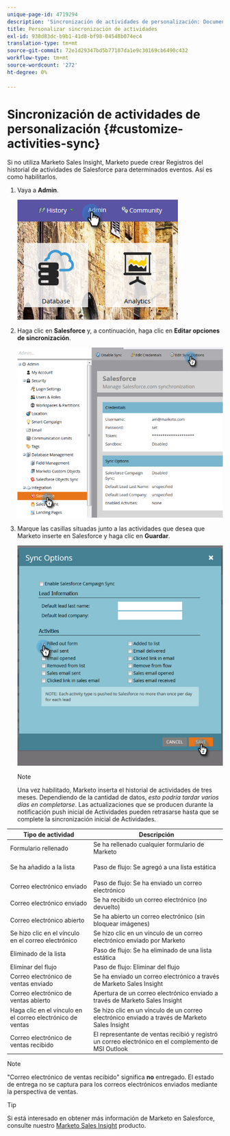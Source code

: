 ```yaml
---
unique-page-id: 4719294
description: 'Sincronización de actividades de personalización: Documentos de Marketo: documentación del producto'
title: Personalizar sincronización de actividades
exl-id: 938d83dc-b9b1-41d8-bf98-04548b074ec4
translation-type: tm+mt
source-git-commit: 72e1d29347bd5b77107da1e9c30169cb6490c432
workflow-type: tm+mt
source-wordcount: '272'
ht-degree: 0%

---
```


# Sincronización de actividades de personalización {#customize-activities-sync}

Si no utiliza Marketo Sales Insight, Marketo puede crear Registros del historial de actividades de Salesforce para determinados eventos. Así es como habilitarlos.

1. Vaya a **Admin**.

   ![](assets/admin.png)

1. Haga clic en **Salesforce** y, a continuación, haga clic en **Editar opciones de sincronización**.

   ![](assets/two-1.png)

1. Marque las casillas situadas junto a las actividades que desea que Marketo inserte en Salesforce y haga clic en **Guardar**.

   ![](assets/three-1.png)

   >[!NOTE]
   >
   >Una vez habilitado, Marketo inserta el historial de actividades de tres meses. Dependiendo de la cantidad de datos, _esto podría tardar varios días en completarse_. Las actualizaciones que se producen durante la notificación push inicial de Actividades pueden retrasarse hasta que se complete la sincronización inicial de Actividades.

<table> 
 <colgroup> 
  <col> 
  <col> 
 </colgroup> 
 <thead> 
  <tr> 
   <th>Tipo de actividad</th> 
   <th>Descripción</th> 
  </tr> 
 </thead> 
 <tbody> 
  <tr> 
   <td>Formulario rellenado</td> 
   <td>Se ha rellenado cualquier formulario de Marketo</td> 
  </tr> 
  <tr> 
   <td>Se ha añadido a la lista</td> 
   <td><p>Paso de flujo: Se agregó a una lista estática</p></td> 
  </tr> 
  <tr> 
   <td>Correo electrónico enviado</td> 
   <td>Paso de flujo: Se ha enviado un correo electrónico</td> 
  </tr> 
  <tr> 
   <td>Correo electrónico enviado</td> 
   <td>Se ha recibido un correo electrónico (no devuelto)</td> 
  </tr> 
  <tr> 
   <td>Correo electrónico abierto</td> 
   <td>Se ha abierto un correo electrónico (sin bloquear imágenes)</td> 
  </tr> 
  <tr> 
   <td>Se hizo clic en el vínculo en el correo electrónico</td> 
   <td>Se hizo clic en un vínculo de un correo electrónico enviado por Marketo</td> 
  </tr> 
  <tr> 
   <td>Eliminado de la lista</td> 
   <td>Paso de flujo: Se ha eliminado de una lista estática</td> 
  </tr> 
  <tr> 
   <td>Eliminar del flujo</td> 
   <td>Paso de flujo: Eliminar del flujo</td> 
  </tr> 
  <tr> 
   <td>Correo electrónico de ventas enviado</td> 
   <td>Se ha enviado un correo electrónico a través de Marketo Sales Insight</td> 
  </tr> 
  <tr> 
   <td>Correo electrónico de ventas abierto</td> 
   <td>Apertura de un correo electrónico enviado a través de Marketo Sales Insight</td> 
  </tr> 
  <tr> 
   <td>Haga clic en el vínculo en el correo electrónico de ventas</td> 
   <td>Se hizo clic en un vínculo de un correo electrónico enviado a través de Marketo Sales Insight</td> 
  </tr> 
  <tr> 
   <td>Correo electrónico de ventas recibido</td> 
   <td>El representante de ventas recibió y registró un correo electrónico en el complemento de MSI Outlook</td> 
  </tr> 
 </tbody> 
</table>

>[!NOTE]
>
>&quot;Correo electrónico de ventas recibido&quot; significa **no** entregado. El estado de entrega no se captura para los correos electrónicos enviados mediante la perspectiva de ventas.

>[!TIP]
>
>Si está interesado en obtener más información de Marketo en Salesforce, consulte nuestro [Marketo Sales Insight](/help/marketo/product-docs/marketo-sales-insight/msi-for-salesforce/installation/install-marketo-sales-insight-package-in-salesforce-appexchange.md) producto.
